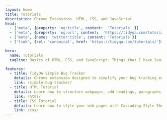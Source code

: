 ```yaml
---
layout: home
title: Tutorials
description: Chrome Extensions. HTML, CSS, and JavaScript.
head:
  - ['meta', {property: 'og:title', content:  'Tutorials' }]
  - ['meta', {property: 'og:url', content:  'https://tidyqa.com/tutorials/' }] 
  - ['meta', {name: 'twitter:title', content: 'Tutorials'}]
  - ['link', {rel: 'canonical', href: 'https://tidyqa.com/tutorials/'}]

hero:
  name: Tutorials
  tagline: Basics of HTML, CSS, and JavaScript. Things that I have learned and I want to share.

features:
  - title: TidyQA Simple Bug Tracker
    details: Chrome extension designed to simplify your bug tracking experience while you browse the web.
    link: /simple-bug-tracker/
  - title: HTML Tutorial
    details: Learn how to structure webpages, add headings, paragraphs, links, images, and lists.
    link: /html/
  - title: CSS Tutorial
    details: Learn how to style your web pages with Cascading Style Sheets through easy-to-follow tutorials.
    link: /css/
---
```

